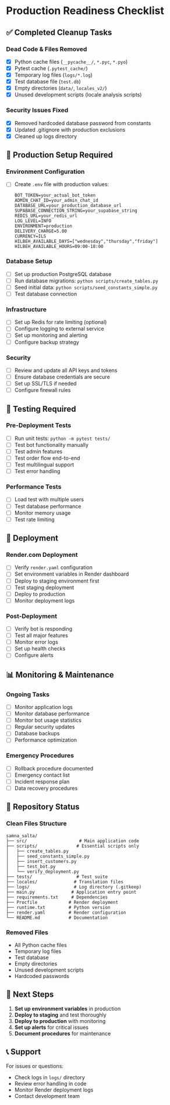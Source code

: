 # Production Readiness Checklist

## ✅ Completed Cleanup Tasks

### Dead Code & Files Removed
- [x] Python cache files (`__pycache__/`, `*.pyc`, `*.pyo`)
- [x] Pytest cache (`.pytest_cache/`)
- [x] Temporary log files (`logs/*.log`)
- [x] Test database file (`test.db`)
- [x] Empty directories (`data/`, `locales_v2/`)
- [x] Unused development scripts (locale analysis scripts)

### Security Issues Fixed
- [x] Removed hardcoded database password from constants
- [x] Updated .gitignore with production exclusions
- [x] Cleaned up logs directory

## 🔧 Production Setup Required

### Environment Configuration
- [ ] Create `.env` file with production values:
  ```
  BOT_TOKEN=your_actual_bot_token
  ADMIN_CHAT_ID=your_admin_chat_id
  DATABASE_URL=your_production_database_url
  SUPABASE_CONNECTION_STRING=your_supabase_string
  REDIS_URL=your_redis_url
  LOG_LEVEL=INFO
  ENVIRONMENT=production
  DELIVERY_CHARGE=5.00
  CURRENCY=ILS
  HILBEH_AVAILABLE_DAYS=["wednesday","thursday","friday"]
  HILBEH_AVAILABLE_HOURS=09:00-18:00
  ```

### Database Setup
- [ ] Set up production PostgreSQL database
- [ ] Run database migrations: `python scripts/create_tables.py`
- [ ] Seed initial data: `python scripts/seed_constants_simple.py`
- [ ] Test database connection

### Infrastructure
- [ ] Set up Redis for rate limiting (optional)
- [ ] Configure logging to external service
- [ ] Set up monitoring and alerting
- [ ] Configure backup strategy

### Security
- [ ] Review and update all API keys and tokens
- [ ] Ensure database credentials are secure
- [ ] Set up SSL/TLS if needed
- [ ] Configure firewall rules

## 🧪 Testing Required

### Pre-Deployment Tests
- [ ] Run unit tests: `python -m pytest tests/`
- [ ] Test bot functionality manually
- [ ] Test admin features
- [ ] Test order flow end-to-end
- [ ] Test multilingual support
- [ ] Test error handling

### Performance Tests
- [ ] Load test with multiple users
- [ ] Test database performance
- [ ] Monitor memory usage
- [ ] Test rate limiting

## 🚀 Deployment

### Render.com Deployment
- [ ] Verify `render.yaml` configuration
- [ ] Set environment variables in Render dashboard
- [ ] Deploy to staging environment first
- [ ] Test staging deployment
- [ ] Deploy to production
- [ ] Monitor deployment logs

### Post-Deployment
- [ ] Verify bot is responding
- [ ] Test all major features
- [ ] Monitor error logs
- [ ] Set up health checks
- [ ] Configure alerts

## 📊 Monitoring & Maintenance

### Ongoing Tasks
- [ ] Monitor application logs
- [ ] Monitor database performance
- [ ] Monitor bot usage statistics
- [ ] Regular security updates
- [ ] Database backups
- [ ] Performance optimization

### Emergency Procedures
- [ ] Rollback procedure documented
- [ ] Emergency contact list
- [ ] Incident response plan
- [ ] Data recovery procedures

## 📁 Repository Status

### Clean Files Structure
```
samna_salta/
├── src/                    # Main application code
├── scripts/               # Essential scripts only
│   ├── create_tables.py
│   ├── seed_constants_simple.py
│   ├── insert_customers.py
│   ├── test_bot.py
│   └── verify_deployment.py
├── tests/                 # Test suite
├── locales/              # Translation files
├── logs/                 # Log directory (.gitkeep)
├── main.py              # Application entry point
├── requirements.txt     # Dependencies
├── Procfile            # Render deployment
├── runtime.txt         # Python version
├── render.yaml         # Render configuration
└── README.md           # Documentation
```

### Removed Files
- All Python cache files
- Temporary log files
- Test database
- Empty directories
- Unused development scripts
- Hardcoded passwords

## 🎯 Next Steps

1. **Set up environment variables** in production
2. **Deploy to staging** and test thoroughly
3. **Deploy to production** with monitoring
4. **Set up alerts** for critical issues
5. **Document procedures** for maintenance

## 📞 Support

For issues or questions:
- Check logs in `logs/` directory
- Review error handling in code
- Monitor Render deployment logs
- Contact development team 